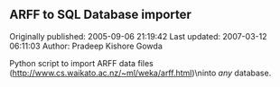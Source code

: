 ## ARFF to SQL Database importer 
Originally published: 2005-09-06 21:19:42 
Last updated: 2007-03-12 06:11:03 
Author: Pradeep Kishore Gowda 
 
Python script to import ARFF data files (http://www.cs.waikato.ac.nz/~ml/weka/arff.html)\ninto *any* database.